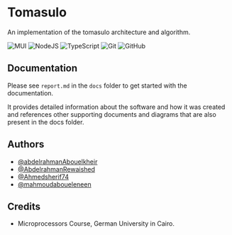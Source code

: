 # Tomasulo

An implementation of the tomasulo architecture and algorithm.

![MUI](https://img.shields.io/badge/MUI-%230081CB.svg?style=for-the-badge&logo=mui&logoColor=white)
![NodeJS](https://img.shields.io/badge/node.js-6DA55F?style=for-the-badge&logo=node.js&logoColor=white)
![TypeScript](https://img.shields.io/badge/typescript-%23007ACC.svg?style=for-the-badge&logo=typescript&logoColor=white)
![Git](https://img.shields.io/badge/git-%23F05033.svg?style=for-the-badge&logo=git&logoColor=white)
![GitHub](https://img.shields.io/badge/github-%23121011.svg?style=for-the-badge&logo=github&logoColor=white)

## Documentation

Please see `report.md` in the `docs` folder to get started with the documentation.

It provides detailed information about the software and how it was created and references other supporting documents and diagrams that are also present in the docs folder.

## Authors

-   [@abdelrahmanAbouelkheir](https://github.com/abdelrahmanAbouelkheir)
-   [@AbdelrahmanRewaished](https://github.com/AbdelrahmanRewaished)
-   [@Ahmedsherif74](https://github.com/Ahmedsherif74)
-   [@mahmoudaboueleneen](https://github.com/mahmoudaboueleneen)

## Credits

-   Microprocessors Course, German University in Cairo.
